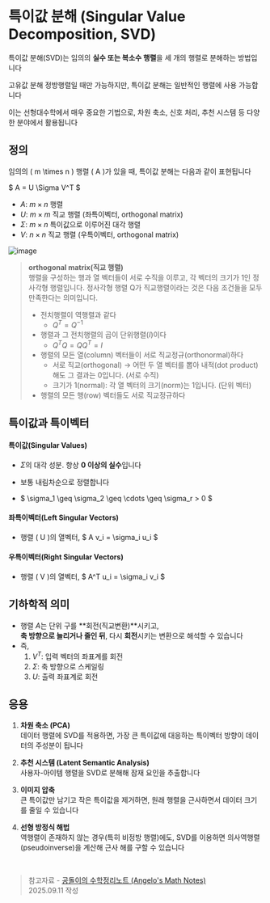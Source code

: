 # 특이값 분해 (Singular Value Decomposition, SVD)

특이값 분해(SVD)는 임의의 **실수 또는 복소수 행렬**을 세 개의 행렬로 분해하는 방법입니다

고유값 분해 정방행렬일 때만 가능하지만, 특이값 분해는 일반적인 행렬에 사용 가능합니다

이는 선형대수학에서 매우 중요한 기법으로, 차원 축소, 신호 처리, 추천 시스템 등 다양한 분야에서 활용됩니다

## 정의

임의의 \( m \times n \) 행렬 \( A \)가 있을 때, 특이값 분해는 다음과 같이 표현됩니다

$
A = U \Sigma V^T
$

- $A$: $m \times n$ 행렬
- $U$: $m \times m$ 직교 행렬 (좌특이벡터, orthogonal matrix)
- $\Sigma$: $m \times n$ 특이값으로 이루어진 대각 행렬
- $V$: $n \times n$ 직교 행렬 (우특이벡터, orthogonal matrix)

<img src="https://i.ibb.co/xtLHk1Hr/image.png" alt="image" border="0">

<br>

> **orthogonal matrix(직교 행렬)**<br>
> 행렬을 구성하는 행과 열 벡터들이 서로 수직을 이루고, 각 벡터의 크기가 1인 정사각형 행렬입니다.
> 정사각형 행렬 Q가 직교행렬이라는 것은 다음 조건들을 모두 만족한다는 의미입니다.<br>
> - 전치행렬이 역행렬과 같다
>   - $Q^T = Q^{−1}$ 
> - 행렬과 그 전치행렬의 곱이 단위행렬($I$)이다
>   - $Q^TQ = QQ^T =I$
> - 행렬의 모든 열(column) 벡터들이 서로 직교정규(orthonormal)하다
>   - 서로 직교(orthogonal) → 어떤 두 열 벡터를 뽑아 내적(dot product)해도 그 결과는 0입니다. (서로 수직)
>   - 크기가 1(normal): 각 열 벡터의 크기(norm)는 1입니다. (단위 벡터)
> - 행렬의 모든 행(row) 벡터들도 서로 직교정규하다

## 특이값과 특이벡터

#### 특이값(Singular Values)

- $\Sigma$의 대각 성분. 항상 **0 이상의 실수**입니다

- 보통 내림차순으로 정렬합니다

- $
  \sigma_1 \geq \sigma_2 \geq \cdots \geq \sigma_r > 0
  $

#### 좌특이벡터(Left Singular Vectors)

- 행렬 \( U \)의 열벡터, 
  $
  A v_i = \sigma_i u_i
  $

#### 우특이벡터(Right Singular Vectors)
  - 행렬 \( V \)의 열벡터, 
  $
  A^T u_i = \sigma_i v_i
  $

## 기하학적 의미

- 행렬 $A$는 단위 구를 **회전(직교변환)**시키고,  
  **축 방향으로 늘리거나 줄인 뒤**, 다시 **회전**시키는 변환으로 해석할 수 있습니다
- 즉,  
  1. $V^T$: 입력 벡터의 좌표계를 회전  
  2. $\Sigma$: 축 방향으로 스케일링  
  3. $U$: 출력 좌표계로 회전  

## 응용
1. **차원 축소 (PCA)**  
  데이터 행렬에 SVD를 적용하면, 가장 큰 특이값에 대응하는 특이벡터 방향이 데이터의 주성분이 됩니다

1. **추천 시스템 (Latent Semantic Analysis)**  
   사용자-아이템 행렬을 SVD로 분해해 잠재 요인을 추출합니다

2. **이미지 압축**  
   큰 특이값만 남기고 작은 특이값을 제거하면, 원래 행렬을 근사하면서 데이터 크기를 줄일 수 있습니다

3. **선형 방정식 해법**  
   역행렬이 존재하지 않는 경우(특히 비정방 행렬)에도, SVD를 이용하면 의사역행렬(pseudoinverse)을 계산해 근사 해를 구할 수 있습니다

<br>

> 참고자료 - [공돌이의 수학정리노트 (Angelo's Math Notes)](https://angeloyeo.github.io/2019/08/01/SVD.html)<br>
> 2025.09.11 작성